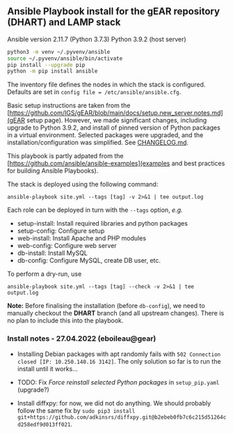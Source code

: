 Ansible Playbook install for the gEAR repository (DHART) and LAMP stack
-----------------------------------------------------------------------

Ansible version 2.11.7 (Python 3.7.3)
Python 3.9.2 (host server)

```bash
python3 -m venv ~/.pyvenv/ansible
source ~/.pyvenv/ansible/bin/activate
pip install --upgrade pip
python -m pip install ansible
```

The inventory file defines the nodes in which the stack is configured.
Defaults are set in `config file = /etc/ansible/ansible.cfg`.

Basic setup instructions are taken from the [https://github.com/IGS/gEAR/blob/main/docs/setup.new_server.notes.md](gEAR setup page).
However, we made significant changes, including upgrade to Python 3.9.2, and install of pinned version of Python packages in a virtual environment.
Selected packages were upgraded, and the installation/configuration was simplified. See [CHANGELOG.md](CHANGELOG).

This playbook is partly adpated from the [https://github.com/ansible/ansible-examples](examples and best practices for building Ansible Playbooks).

The stack is deployed using the following command:

```
ansible-playbook site.yml --tags [tag] -v 2>&1 | tee output.log
```

Each role can be deployed in turn with the `--tags` option, *e.g.*

* setup-install: Install required libraries and python packages
* setup-config: Configure setup 
* web-install: Install Apache and PHP modules
* web-config: Configure web server
* db-install: Install MySQL
* db-config: Configure MySQL, create DB user, etc.


To perform a dry-run, use

```
ansible-playbook site.yml --tags [tag] --check -v 2>&1 | tee output.log
```

**Note:** Before finalising the installation (before `db-config`), we need to manually checkout the **DHART** branch (and all upstream changes). There is no
plan to include this into the playbook.



### Install notes - 27.04.2022 (eboileau@gear)

- Installing Debian packages with apt randomly fails with `502 Connection closed [IP: 10.250.140.16 3142]`. The only solution so far is
to run the install until it works...

- TODO: Fix *Force reinstall selected Python packages* in `setup_pip.yaml` (upgrade?)

- Install diffxpy: for now, we did not do anything. We should probably follow the same fix by `sudo pip3 install git+https://github.com/adkinsrs/diffxpy.git@b2ebeb0fb7c6c215d51264cd258edf9d013ff021`.






